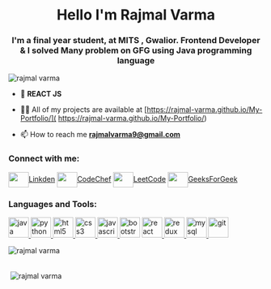<h1 align="center">Hello I'm Rajmal Varma</h1>
<h3 align="center">I'm a final year student, at MITS , Gwalior. Frontend Developer & I solved Many problem on GFG using Java programming language</h3>

<p align="left"> <img src="https://komarev.com/ghpvc/?username=Rajmal-Varma&label=Profile%20views&color=0e75b6&style=flat" alt="rajmal varma" /> </p>

- 🌱 **REACT JS**

- 👨‍💻 All of my projects are available at [https://rajmal-varma.github.io/My-Portfolio/]( https://rajmal-varma.github.io/My-Portfolio/)

- 📫 How to reach me **rajmalvarma9@gmail.com**

<h3 align="left">Connect with me:</h3>
<p align="left">
<a href="https://www.linkedin.com/in/rajmal-varma-559aa5209/" target="blank"><img align="center" src="https://cdn-icons-png.flaticon.com/512/3536/3536569.png" alt="" height="30" width="40" />Linkden</a>
  <a href="https://www.codechef.com/users/rajmalvarma123" target="blank"><img align="center" src="https://cdn-icons-png.flaticon.com/512/711/711284.png" alt="" height="30" width="40" />CodeChef</a>
  <a href="https://leetcode.com/Rajmal_Varma07/" target="blank"><img align="center" src="https://cdn-icons-png.flaticon.com/512/711/711284.png" alt="" height="30" width="40" />LeetCode</a>
  <a href="https://auth.geeksforgeeks.org/user/rajmalvarma/" target="blank"><img align="center" src="https://cdn-icons-png.flaticon.com/512/711/711284.png" alt="" height="30" width="40" />GeeksForGeek</a>
</p>

<h3 align="left">Languages and Tools:</h3>
<p align="left">
  <a href="https://www.java.com" target="_blank" rel="noreferrer"> <img src="https://cdn-icons-png.flaticon.com/512/5968/5968282.png" alt="java" width="40" height="40"/> </a>
  <a href="https://www.python.org" target="_blank" rel="noreferrer"> <img src="https://cdn-icons-png.flaticon.com/512/5968/5968350.png" alt="python" width="40" height="40"/> </a>
   <a href="https://www.w3.org/html/" target="_blank" rel="noreferrer"> <img src="https://cdn-icons-png.flaticon.com/512/174/174854.png" alt="html5" width="40" height="40"/> </a> 
  </a> <a href="https://www.w3schools.com/css/" target="_blank" rel="noreferrer"> <img src="https://cdn-icons-png.flaticon.com/512/732/732190.png" alt="css3" width="40" height="40"/> </a>
   <a href="https://developer.mozilla.org/en-US/docs/Web/JavaScript" target="_blank" rel="noreferrer"> <img src="https://cdn-icons-png.flaticon.com/512/5968/5968292.png" alt="javascript" width="40" height="40"/> </a> 
  <a href="https://getbootstrap.com" target="_blank" rel="noreferrer"> <img src="https://cdn-icons-png.flaticon.com/512/5968/5968672.png" alt="bootstrap" width="40" height="40"/></a>
  <a href="https://reactjs.org/" target="_blank" rel="noreferrer"> <img src="https://cdn-icons-png.flaticon.com/512/1126/1126012.png" alt="react" width="40" height="40"/> </a>
  <a href="https://redux.js.org" target="_blank" rel="noreferrer"> <img src="https://e7.pngegg.com/pngimages/413/852/png-clipart-redux-react-logo-javascript-dq-purple-violet-thumbnail.png" alt="redux" width="40" height="40"/> </a>
  <a href="https://www.mysql.com/" target="_blank" rel="noreferrer"> <img src="https://cdn-icons-png.flaticon.com/512/4299/4299956.png" alt="mysql" width="40" height="40"/> </a>
  <a href="https://git-scm.com/" target="_blank" rel="noreferrer"> <img src="https://cdn-icons-png.flaticon.com/512/9357/9357448.png" alt="git" width="40" height="40"/> </a> 
  
   </p>

<p><img align="left" src="https://github-readme-stats.vercel.app/api/top-langs?username=Rajmal-Varma&show_icons=true&locale=en&layout=compact" alt="rajmal varma " /></p>
<br>
<br>
<p>&nbsp;<img align="center" src="https://github-readme-stats.vercel.app/api?username=Rajmal-Varma&show_icons=true&locale=en" alt="rajmal varma" /></p>

